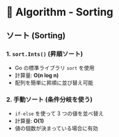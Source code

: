 # 📘 Algorithm - Sorting

## **ソート (Sorting)**
### **1. `sort.Ints()` (昇順ソート)**
- Go の標準ライブラリ `sort` を使用
- 計算量: **O(n log n)**
- 配列を簡単に昇順に並び替え可能

### **2. 手動ソート (条件分岐を使う)**
- `if-else` を使って 3 つの値を並べ替え
- 計算量: **O(1)**
- 値の個数が決まっている場合に有効

